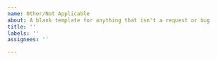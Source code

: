 ```yaml
---
name: Other/Not Applicable
about: A blank template for anything that isn't a request or bug
title: ''
labels: ''
assignees: ''

---
```

